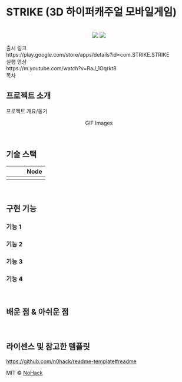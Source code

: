 # STRIKE (3D 하이퍼캐주얼 모바일게임)

<p align="center">
  <br>
  <img src="https://github.com/Ball-walkout/ball-walkout2/assets/60171052/c12316b0-27ad-4351-9d00-3d76738d93f4">
  <img src="https://github.com/Ball-walkout/ball-walkout2/assets/60171052/6c285037-096e-4ebe-87e5-3b992fce5cb9">
  <br>
</p>
출시 링크<br>
https://play.google.com/store/apps/details?id=com.STRIKE.STRIKE
<br>실행 영상<br>
https://m.youtube.com/watch?v=RaJ_1Oqrkt8
<br>목차

## 프로젝트 소개

<p align="justify">
프로젝트 개요/동기
</p>

<p align="center">
GIF Images
</p>

<br>

## 기술 스택

|  |  |     |  Node   |
| :--------: | :--------: | :------: | :-----: |
|       |       |  |  |

<br>

## 구현 기능

### 기능 1

### 기능 2

### 기능 3

### 기능 4

<br>

## 배운 점 & 아쉬운 점

<p align="justify">

</p>

<br>

## 라이센스 및 참고한 템플릿
https://github.com/n0hack/readme-template#readme

MIT &copy; [NoHack](mailto:lbjp114@gmail.com)

<!-- Stack Icon Refernces -->

[node]: /images/stack/node.svg
